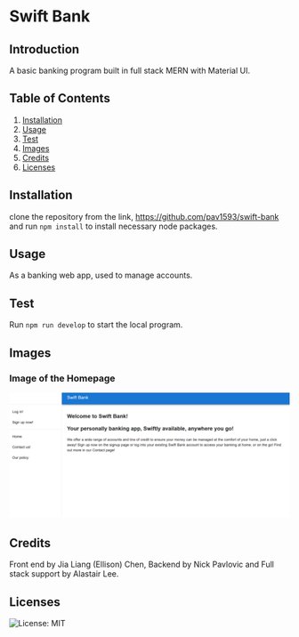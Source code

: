 # Swift Bank

## Introduction

A basic banking program built in full stack MERN with Material UI.

## Table of Contents 
1. [Installation](#installation)
2. [Usage](#usage)
3. [Test](#test)
4. [Images](#images)
5. [Credits](#credits)
6. [Licenses](#licenses)

## Installation 

clone the repository from the link, https://github.com/pav1593/swift-bank and run `npm install` to install necessary node packages.

## Usage

As a banking web app, used to manage accounts.

## Test

Run `npm run develop` to start the local program.

## Images

### Image of the Homepage

![Homepage preview](./images/Preview.png)

## Credits

Front end by Jia Liang (Ellison) Chen, Backend by Nick Pavlovic and Full stack support by Alastair Lee.

## Licenses 
![License: MIT](https://img.shields.io/badge/License-MIT-yellow.svg)
